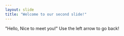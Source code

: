 ```yaml
---
layout: slide
title: "Welcome to our second slide!"
---
```

"Hello, Nice to meet you!"
Use the left arrow to go back!
